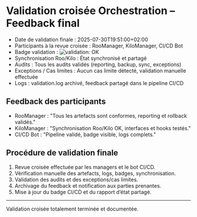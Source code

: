 # Validation croisée Orchestration – Feedback final

- Date de validation finale : 2025-07-30T19:51:00+02:00
- Participants à la revue croisée : RooManager, KiloManager, CI/CD Bot
- Badge validation : ![validation: OK](https://img.shields.io/badge/validation-OK-brightgreen)
- Synchronisation Roo/Kilo : État synchronisé et partagé
- Audits : Tous les audits validés (reporting, backup, sync, exceptions)
- Exceptions / Cas limites : Aucun cas limite détecté, validation manuelle effectuée
- Logs : validation.log archivé, feedback partagé dans le pipeline CI/CD

## Feedback des participants

- RooManager : "Tous les artefacts sont conformes, reporting et rollback validés."
- KiloManager : "Synchronisation Roo/Kilo OK, interfaces et hooks testés."
- CI/CD Bot : "Pipeline validé, badge visible, logs complets."

## Procédure de validation finale

1. Revue croisée effectuée par les managers et le bot CI/CD.
2. Vérification manuelle des artefacts, logs, badges, synchronisation.
3. Validation des audits et des exceptions/cas limites.
4. Archivage du feedback et notification aux parties prenantes.
5. Mise à jour du badge CI/CD et du rapport d’état partagé.

---

Validation croisée totalement terminée et documentée.
